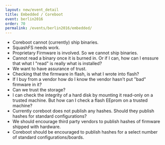 ```yaml
---
layout: new/event_detail
title: Embedded / Coreboot
event: berlin2016
order: 70
permalink: /events/berlin2016/embedded/
---
```



- Coreboot cannot (currently) ship binaries.
- SquashFS needs work.
- Proprietary Firmware is involved.  So we cannot ship binaries.
- Cannot read a binary once it is burned in. Or if I can, how can I enssure that what I "read" is really what is installed?
- We want to have assurance of trust.
- Checking that the firmware in flash, is what I wrote into flash?
- If I buy from a vendor how do I know the vendor hasn't put "bad" firmware in it?
- Can we trust the storage?
- I can check the integrity of a hard disk by mounting it read-only on a trusted machine.  But how can I check a flash EEprom on a trusted machine?
- Currently coreboot does not publish any hashes.  Should they publish hashes for standard configurations?
- We should encourage third party vendors to publish hashes of firmware shipped with hardware.
- Coreboot should be encouraged to publish hashes for a select number of standard configurations/boards.

